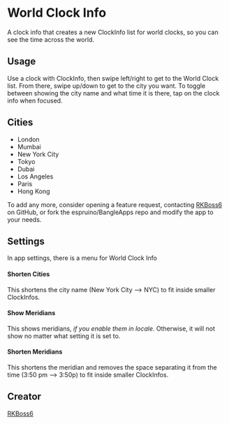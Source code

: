 # World Clock Info
A clock info that creates a new ClockInfo list for world clocks, so you can see the time across the world.

## Usage
Use a clock with ClockInfo, then swipe left/right to get to the World Clock list. From there, swipe up/down to get to the city you want. To toggle between showing the city name and what time it is there, tap on the clock info when focused.

## Cities
* London
* Mumbai
* New York City
* Tokyo
* Dubai
* Los Angeles
* Paris
* Hong Kong


To add any more, consider opening a feature request, contacting [RKBoss6](https://github.com/RKBoss6) on GitHub, or fork the espruino/BangleApps repo and modify the app to your needs.
## Settings
In app settings, there is a menu for World Clock Info
#### Shorten Cities
This shortens the city name (New York City --> NYC) to fit inside smaller ClockInfos.
#### Show Meridians
This shows meridians, <i>if you enable them in locale</i>. Otherwise, it will not show no matter what setting it is set to.
#### Shorten Meridians
This shortens the meridian and removes the space separating it from the time (3:50 pm --> 3:50p) to fit inside smaller ClockInfos.
## Creator
[RKBoss6](https://github.com/RKBoss6)

